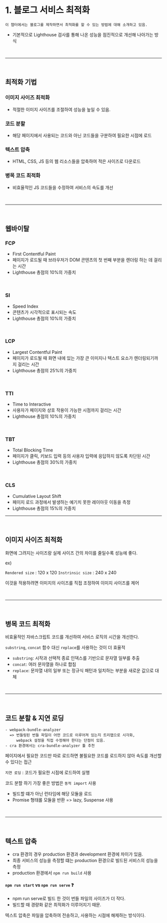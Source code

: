 # 1. 블로그 서비스 최적화

```
이 챕터에서는 블로그를 제작하면서 최적화를 할 수 있는 방법에 대해 소개하고 있음.
```

- 기본적으로 Lighthouse 검사를 통해 나온 성능을 점진적으로 개선해 나아가는 방식

<br>

---

<br>

## 최적화 기법

### 이미지 사이즈 최적화

- 적절한 이미지 사이즈를 조절하여 성능을 높일 수 있음.

### 코드 분할

- 해당 페이지에서 사용되는 코드와 아닌 코드들을 구분하여 필요한 시점에 로드

### 텍스트 압축

- HTML, CSS, JS 등의 웹 리소스들을 압축하여 적은 사이즈로 다운로드

### 병목 코드 최적화

- 비효율적인 JS 코드들을 수정하여 서비스의 속도를 개선

<br>

---

<br>

## 웹바이탈

### FCP

- First Contentful Paint
- 페이지가 로드될 때 브라우저가 DOM 콘텐츠의 첫 번째 부분을 렌더링 하는 데 걸리는 시간
- Lighthouse 총점의 10%의 가중치

<br>

### SI

- Speed Index
- 콘텐츠가 시각적으로 표시되는 속도
- Lighthouse 총점의 10%의 가중치

<br>

### LCP

- Largest Contentful Paint
- 페이지가 로드될 때 화면 내에 있는 가장 큰 이미지나 텍스트 요소가 렌더링되기까지 걸리는 시간
- Lighthouse 총점의 25%의 가중치

<br>

### TTI

- Time to Interactive
- 사용자가 페이지와 상호 작용이 가능한 시점까지 걸리는 시간
- Lighthouse 총점의 10%의 가중치

<br>

### TBT

- Total Blocking Time
- 페이지가 클릭, 키보드 입력 등의 사용자 입력에 응답하지 않도록 차단된 시간
- Lighthouse 총점의 30%의 가중치

<br>

### CLS

- Cumulative Layout Shift
- 페이지 로드 과정에서 발생하는 예기치 못한 레이아웃 이동을 측정
- Lighthouse 총점의 15%의 가중치

---

<br>

## 이미지 사이즈 최적화

화면에 그려지는 사이즈랑 실제 사이즈 간의 차이를 줄일수록 성능에 좋다.

ex)

`Rendered size` : 120 x 120
`Instrinsic size` : 240 x 240

이것을 적용하려면 이미지의 사이즈를 직접 조정하여 이미지 사이즈를 제어

<br>

---

<br>

## 병목 코드 최적화

비효율적인 자바스크립트 코드를 개선하여 서비스 로직의 시간을 개선한다.

`substring`, `concat` 함수 대신 `replace`를 사용하는 것이 더 효율적

- `substring`: 시작과 선택적 종료 인덱스를 기반으로 문자열 일부를 추출
- `concat`: 여러 문자열을 하나로 합침
- `replace`: 문자열 내의 일부 또는 정규식 패턴과 일치하는 부분을 새로운 값으로 대체

<br>

---

<br>

## 코드 분할 & 지연 로딩

```
- webpack-bundle-analyzer
  => 번들링된 번들 파일이 어떤 코드로 이루어져 있는지 트리맵으로 시각화,
     webpack 설정을 직접 수정해야 한다는 단점이 있음.
- cra 환경에서는 cra-bundle-analyzer 툴 추천
```

페이지에서 필요한 코드만 따로 로드하면 불필요한 코드를 로드하지 않아 속도를 개선할 수 있다는 접근

`지연 로딩` : 코드가 필요한 시점에 로드하여 실행

코드 분할 하기 가장 좋은 방법은 `동적 import` 사용

- 빌드할 떄가 아닌 런타임에 해당 모듈을 로드
- Promise 형태롤 모듈을 반환 => lazy, Suspense 사용

<br>

---

<br>

## 텍스트 압축

- cra 환경의 경우 production 환경과 development 환경에 차이가 있음.
- 최종 서비스의 성능을 측정할 떄는 production 환경으로 빌드된 서비스의 성능을 측정
- production 환경에서 `npm run build` 사용

#### `npm run start` vs `npm run serve` ❓

- npm run serve로 빌드 한 것이 번들 파일의 사이즈가 더 작다.
- 빌드할 때 경량화 같은 최적화가 이루어지기 때문.

텍스트 압축은 파일을 압축하여 전송하고, 사용하는 시점에 해제하는 방식이다.
